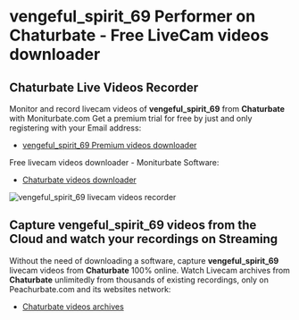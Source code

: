 # vengeful_spirit_69 Performer on Chaturbate - Free LiveCam videos downloader

## Chaturbate Live Videos Recorder

Monitor and record livecam videos of **vengeful_spirit_69** from **Chaturbate** with Moniturbate.com
Get a premium trial for free by just and only registering with your Email address:
* [vengeful_spirit_69 Premium videos downloader](https://moniturbate.com/request-demo-licence-key.html)

Free livecam videos downloader - Moniturbate Software:
* [Chaturbate videos downloader](https://moniturbate.com/moniturbate-download-software.html)

![vengeful_spirit_69 livecam videos recorder](https://peachurnet.com/templates/moniturbate-software.png)


## Capture vengeful_spirit_69 videos from the Cloud and watch your recordings on Streaming

Without the need of downloading a software, capture **vengeful_spirit_69** livecam videos from **Chaturbate** 100% online.
Watch Livecam archives from **Chaturbate** unlimitedly from thousands of existing recordings, only on Peachurbate.com and its websites network:
* [Chaturbate videos archives](https://peachurnet.com/)